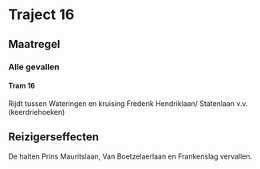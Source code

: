 # Traject 16
## Maatregel
### Alle gevallen
#### Tram 16
Rijdt tussen Wateringen en kruising Frederik Hendriklaan/ Statenlaan v.v.  (keerdriehoeken)

## Reizigerseffecten
De halten Prins Mauritslaan, Van Boetzelaerlaan en Frankenslag vervallen.
